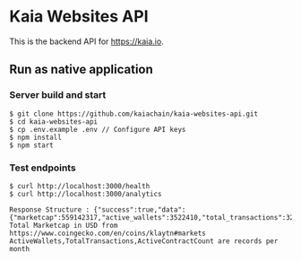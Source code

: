 # Kaia Websites API

This is the backend API for https://kaia.io.

## Run as native application

### Server build and start
```
$ git clone https://github.com/kaiachain/kaia-websites-api.git
$ cd kaia-websites-api
$ cp .env.example .env // Configure API keys
$ npm install
$ npm start
```

### Test endpoints
```
$ curl http://localhost:3000/health
$ curl http://localhost:3000/analytics

Response Structure : {"success":true,"data":{"marketcap":559142317,"active_wallets":3522410,"total_transactions":32737945,"active_contract_count":28943}}
Total Marketcap in USD from https://www.coingecko.com/en/coins/klaytn#markets
ActiveWallets,TotalTransactions,ActiveContractCount are records per month
```